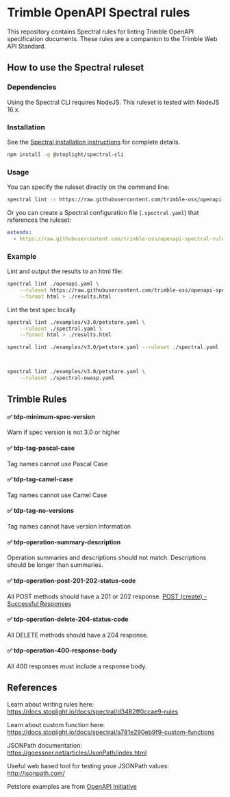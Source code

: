 # Trimble OpenAPI Spectral rules

This repository contains Spectral rules for linting Trimble OpenAPI specification documents. These rules are a companion to the Trimble Web API Standard.

## How to use the Spectral ruleset

### Dependencies

Using the Spectral CLI requires NodeJS. This ruleset is tested with NodeJS 16.x.

### Installation

See the [Spectral installation instructions](https://meta.stoplight.io/docs/spectral/docs/getting-started/installation.md) for complete details.

```bash
npm install -g @stoplight/spectral-cli
```

### Usage

You can specify the ruleset directly on the command line:

```bash
spectral lint -r https://raw.githubusercontent.com/trimble-oss/openapi-spectral-rules/main/spectral.yaml <api definition file>
```

Or you can create a Spectral configuration file (`.spectral.yaml`) that references the ruleset:

```yaml
extends:
  - https://raw.githubusercontent.com/trimble-oss/openapi-spectral-rules/main/spectral.yaml
```

### Example

Lint and output the results to an html file:

```bash
spectral lint ./openapi.yaml \
    --ruleset https://raw.githubusercontent.com/trimble-oss/openapi-spectral-rules/main/spectral.yaml \
    --format html > ./results.html

```

Lint the test spec locally

```bash
spectral lint ./examples/v3.0/petstore.yaml \
    --ruleset ./spectral.yaml \
    --format html > ./results.html

spectral lint ./examples/v3.0/petstore.yaml --ruleset ./spectral.yaml



spectral lint ./examples/v3.0/petstore.yaml \
    --ruleset ./spectral-owasp.yaml


```

## Trimble Rules

#### ✅ tdp-minimum-spec-version

Warn if spec version is not 3.0 or higher

#### ✅ tdp-tag-pascal-case

Tag names cannot use Pascal Case

#### ✅ tdp-tag-camel-case

Tag names cannot use Camel Case

#### ✅ tdp-tag-no-versions

Tag names cannot have version information

#### ✅ tdp-operation-summary-description

Operation summaries and descriptions should not match.
Descriptions should be longer than summaries.

#### ✅ tdp-operation-post-201-202-status-code

All POST methods should have a 201 or 202 response. [POST (create) - Successful Responses](https://api-standards.trimble-pnp.com/api-standard/http#successful-responses-2xx)

#### ✅ tdp-operation-delete-204-status-code

All DELETE methods should have a 204 response.

#### ✅ tdp-operation-400-response-body

All 400 responses must include a response body.

## References

Learn about writing rules here:
https://docs.stoplight.io/docs/spectral/d3482ff0ccae9-rules

Learn about custom function here:
https://docs.stoplight.io/docs/spectral/a781e290eb9f9-custom-functions

JSONPath documentation:
https://goessner.net/articles/JsonPath/index.html

Useful web based tool for testing youe JSONPath values:
http://jsonpath.com/

Petstore examples are from [OpenAPI Initiative](https://github.com/OAI/OpenAPI-Specification/tree/main/examples)
